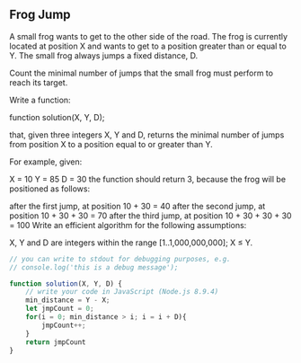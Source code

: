 ## Frog Jump
A small frog wants to get to the other side of the road. The frog is currently located at position X and wants to get to a position greater than or equal to Y. The small frog always jumps a fixed distance, D.

Count the minimal number of jumps that the small frog must perform to reach its target.

Write a function:

function solution(X, Y, D);

that, given three integers X, Y and D, returns the minimal number of jumps from position X to a position equal to or greater than Y.

For example, given:

  X = 10
  Y = 85
  D = 30
the function should return 3, because the frog will be positioned as follows:

after the first jump, at position 10 + 30 = 40
after the second jump, at position 10 + 30 + 30 = 70
after the third jump, at position 10 + 30 + 30 + 30 = 100
Write an efficient algorithm for the following assumptions:

X, Y and D are integers within the range [1..1,000,000,000];
X ≤ Y.

```javascript
// you can write to stdout for debugging purposes, e.g.
// console.log('this is a debug message');

function solution(X, Y, D) {
    // write your code in JavaScript (Node.js 8.9.4)
    min_distance = Y - X;
    let jmpCount = 0;
    for(i = 0; min_distance > i; i = i + D){
        jmpCount++;
    }
    return jmpCount
}
```
